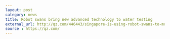 ```yaml
---
layout: post
category: news
title: Robot swans bring new advanced technology to water testing
external_url: http://qz.com/446443/singapore-is-using-robot-swans-to-monitor-water-quality/
source : https://qz.com/
---
```

